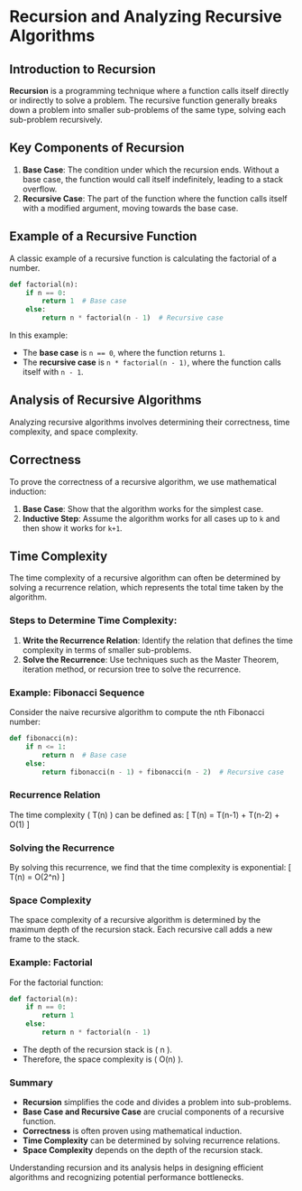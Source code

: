 # Recursion and Analyzing Recursive Algorithms

## Introduction to Recursion

**Recursion** is a programming technique where a function calls itself directly or indirectly to solve a problem. The recursive function generally breaks down a problem into smaller sub-problems of the same type, solving each sub-problem recursively.

## Key Components of Recursion

1. **Base Case**: The condition under which the recursion ends. Without a base case, the function would call itself indefinitely, leading to a stack overflow.
2. **Recursive Case**: The part of the function where the function calls itself with a modified argument, moving towards the base case.

## Example of a Recursive Function

A classic example of a recursive function is calculating the factorial of a number.

```python
def factorial(n):
    if n == 0:
        return 1  # Base case
    else:
        return n * factorial(n - 1)  # Recursive case
```

In this example:
- The **base case** is `n == 0`, where the function returns `1`.
- The **recursive case** is `n * factorial(n - 1)`, where the function calls itself with `n - 1`.

## Analysis of Recursive Algorithms

Analyzing recursive algorithms involves determining their correctness, time complexity, and space complexity.

## Correctness

To prove the correctness of a recursive algorithm, we use mathematical induction:
1. **Base Case**: Show that the algorithm works for the simplest case.
2. **Inductive Step**: Assume the algorithm works for all cases up to `k` and then show it works for `k+1`.

## Time Complexity

The time complexity of a recursive algorithm can often be determined by solving a recurrence relation, which represents the total time taken by the algorithm.

### Steps to Determine Time Complexity:

1. **Write the Recurrence Relation**: Identify the relation that defines the time complexity in terms of smaller sub-problems.
2. **Solve the Recurrence**: Use techniques such as the Master Theorem, iteration method, or recursion tree to solve the recurrence.

### Example: Fibonacci Sequence

Consider the naive recursive algorithm to compute the nth Fibonacci number:

```python
def fibonacci(n):
    if n <= 1:
        return n  # Base case
    else:
        return fibonacci(n - 1) + fibonacci(n - 2)  # Recursive case
```

### Recurrence Relation

The time complexity \( T(n) \) can be defined as:
\[ T(n) = T(n-1) + T(n-2) + O(1) \]

### Solving the Recurrence

By solving this recurrence, we find that the time complexity is exponential:
\[ T(n) = O(2^n) \]

### Space Complexity

The space complexity of a recursive algorithm is determined by the maximum depth of the recursion stack. Each recursive call adds a new frame to the stack.

### Example: Factorial

For the factorial function:

```python
def factorial(n):
    if n == 0:
        return 1
    else:
        return n * factorial(n - 1)
```

- The depth of the recursion stack is \( n \).
- Therefore, the space complexity is \( O(n) \).

### Summary

- **Recursion** simplifies the code and divides a problem into sub-problems.
- **Base Case and Recursive Case** are crucial components of a recursive function.
- **Correctness** is often proven using mathematical induction.
- **Time Complexity** can be determined by solving recurrence relations.
- **Space Complexity** depends on the depth of the recursion stack.

Understanding recursion and its analysis helps in designing efficient algorithms and recognizing potential performance bottlenecks.